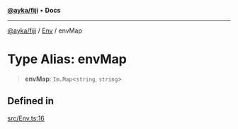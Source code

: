 [**@ayka/fiji**](../../../README.md) • **Docs**

***

[@ayka/fiji](../../../globals.md) / [Env](../README.md) / envMap

# Type Alias: envMap

> **envMap**: `Im.Map`\<`string`, `string`\>

## Defined in

[src/Env.ts:16](https://github.com/AndreyMork/fiji/blob/144c0091223d6b00e7f3dad83fbdc3098be7f48c/src/Env.ts#L16)

